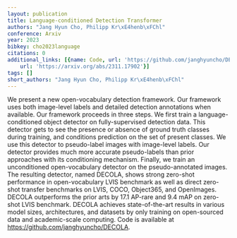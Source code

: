 ```yaml
---
layout: publication
title: Language-conditioned Detection Transformer
authors: "Jang Hyun Cho, Philipp Kr\xE4henb\xFChl"
conference: Arxiv
year: 2023
bibkey: cho2023language
citations: 0
additional_links: [{name: Code, url: 'https://github.com/janghyuncho/DECOLA'}, {name: Paper,
    url: 'https://arxiv.org/abs/2311.17902'}]
tags: []
short_authors: "Jang Hyun Cho, Philipp Kr\xE4henb\xFChl"
---
```

We present a new open-vocabulary detection framework. Our framework uses both
image-level labels and detailed detection annotations when available. Our
framework proceeds in three steps. We first train a language-conditioned object
detector on fully-supervised detection data. This detector gets to see the
presence or absence of ground truth classes during training, and conditions
prediction on the set of present classes. We use this detector to pseudo-label
images with image-level labels. Our detector provides much more accurate
pseudo-labels than prior approaches with its conditioning mechanism. Finally,
we train an unconditioned open-vocabulary detector on the pseudo-annotated
images. The resulting detector, named DECOLA, shows strong zero-shot
performance in open-vocabulary LVIS benchmark as well as direct zero-shot
transfer benchmarks on LVIS, COCO, Object365, and OpenImages. DECOLA
outperforms the prior arts by 17.1 AP-rare and 9.4 mAP on zero-shot LVIS
benchmark. DECOLA achieves state-of-the-art results in various model sizes,
architectures, and datasets by only training on open-sourced data and
academic-scale computing. Code is available at
https://github.com/janghyuncho/DECOLA.